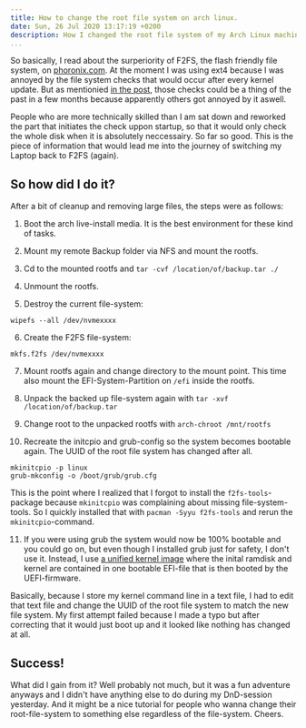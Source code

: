 ```yaml
---
title: How to change the root file system on arch linux.
date: Sun, 26 Jul 2020 13:17:19 +0200
description: How I changed the root file system of my Arch Linux machine from ext4 to F2FS the dirty way.
...
```


So basically, I read about the surperiority of F2FS, the flash friendly file system, on [phoronix.com](https://www.phoronix.com/scan.php?page=article&item=linux-58-filesystems&num=1).
At the moment I was using ext4 because I was annoyed by the file system checks that would occur after every kernel update.
But as mentionied [in the post](https://www.phoronix.com/scan.php?page=article&item=linux-58-filesystems&num=1), 
those checks could be a thing of the past in a few months because apparently others got annoyed by it aswell.

People who are more technically skilled than I am sat down and reworked the part that initiates the check uppon startup,
so that it would only check the whole disk when it is absolutely neccessairy.
So far so good.
This is the piece of information that would lead me into the journey of switching my Laptop back to F2FS (again).

## So how did I do it?

After a bit of cleanup and removing large files, the steps were as follows:

1. Boot the arch live-install media.
It is the best environment for these kind of tasks.

2. Mount my remote Backup folder via NFS and mount the rootfs.

3. Cd to the mounted rootfs and `tar -cvf /location/of/backup.tar ./`

4. Unmount the rootfs.

5. Destroy the current file-system: 

```
wipefs --all /dev/nvmexxxx
```

6. Create the F2FS file-system:

```
mkfs.f2fs /dev/nvmexxxx
```

7. Mount rootfs again and change directory to the mount point. 
This time also mount the EFI-System-Partition on `/efi` inside the rootfs.

8. Unpack the backed up file-system again with `tar -xvf /location/of/backup.tar`

9. Change root to the unpacked rootfs with `arch-chroot /mnt/rootfs`

10. Recreate the initcpio and grub-config so the system becomes bootable again.
The UUID of the root file system has changed after all.

```
mkinitcpio -p linux
grub-mkconfig -o /boot/grub/grub.cfg
```

This is the point where I realized that I forgot to install the `f2fs-tools`-package because `mkinitcpio` was complaining about missing file-system-tools.
So I quickly installed that with `pacman -Syyu f2fs-tools` and rerun the `mkinitcpio`-command.

11. If you were using grub the system would now be 100% bootable and you could go on, but even though I installed grub just for safety, I don't use it.
Instead, I use [a unified kernel image](https://wiki.archlinux.org/index.php/Systemd-boot#Preparing_a_unified_kernel_image) where the inital ramdisk and kernel are contained in one bootable EFI-file
that is then booted by the UEFI-firmware.

Basically, because I store my kernel command line in a text file, I had to edit that text file and change the UUID of the root file system to match the new file system.
My first attempt failed because I made a typo but after correcting that it would just boot up and it looked like nothing has changed at all.

<!-- end of list -->

## Success!

What did I gain from it?
Well probably not much, but it was a fun adventure anyways and I didn't have anything else to do during my DnD-session yesterday.
And it might be a nice tutorial for people who wanna change their root-file-system to something else regardless of the file-system.
Cheers.
